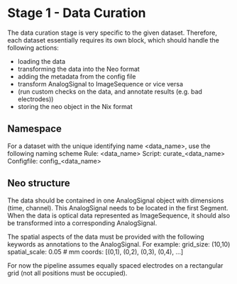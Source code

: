 # Stage 1 - Data Curation
<!-- ToDo:  - How to mark the capabilities of the dataset
            - add guideline to curate data in general and add it ot the KG
            - describe how to load and annotate data either from raw file or KG
            - describe minimum amount of metadata required for the pipeline (incl namespace)
-->



The data curation stage is very specific to the given dataset. Therefore,
each dataset essentially requires its own block, which should handle the
following actions:
* loading the data
* transforming the data into the Neo format
* adding the metadata from the config file
* transform AnalogSignal to ImageSequence or vice versa
* (run custom checks on the data, and annotate results (e.g. bad electrodes))
* storing the neo object in the Nix format

## Namespace
For a dataset with the unique identifying name <data_name>,
use the following naming scheme
Rule: <data_name>
Script: curate_<data_name>
Configfile: config_<data_name>

## Neo structure
The data should be contained in one AnalogSignal object with dimensions
(time, channel). This AnalogSignal needs to be located in the
first Segment. When the data is optical data represented as ImageSequence, it
should also be transformed into a corresponding AnalogSignal.

The spatial aspects of the data must be provided with the following keywords
as annotations to the AnalogSignal. For example:
grid_size: (10,10)
spatial_scale: 0.05  # mm
coords: [(0,1), (0,2), (0,3), (0,4), ...]

For now the pipeline assumes equally spaced electrodes on a rectangular grid
(not all positions must be occupied).
